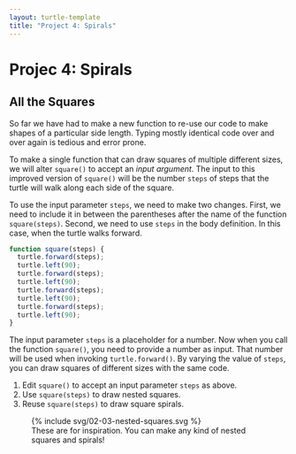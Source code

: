 ```yaml
---
layout: turtle-template
title: "Project 4: Spirals"
---
```


# Projec 4: Spirals
## All the Squares
So far we have had to make a new function to re-use our code to make shapes of a particular side length. Typing mostly identical code over and over again is tedious and error prone.

To make a single function that can draw squares of multiple different sizes, we will alter `square()` to accept an _input argument_. The input to this improved version of `square()` will be the number `steps` of steps that the turtle will walk along each side of the square.

To use the input parameter `steps`, we need to make two changes. First, we need to include it in between the parentheses after the name of the function `square(steps)`. Second, we need to use `steps` in the body definition. In this case, when the turtle walks forward.

```js
function square(steps) {
  turtle.forward(steps);
  turtle.left(90);
  turtle.forward(steps);
  turtle.left(90);
  turtle.forward(steps);
  turtle.left(90);
  turtle.forward(steps);
  turtle.left(90);
}
```

The input parameter `steps` is a placeholder for a number. Now when you call the function `square()`, you need to provide a number as input. That number will be used when invoking `turtle.forward()`. By varying the value of `steps`, you can draw squares of different sizes with the same code.

1. Edit `square()` to accept an input parameter `steps` as above.
2. Use `square(steps)` to draw nested squares.
3. Reuse `square(steps)` to draw square spirals.

<figure>
  {% include svg/02-03-nested-squares.svg %}
  <figcaption>These are for inspiration. You can make any kind of nested squares and spirals!</figcaption>
</figure>
